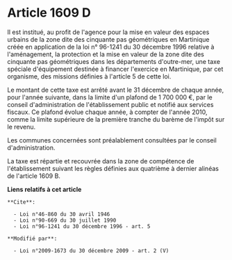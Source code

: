 # Article 1609 D

Il est institué, au profit de l'agence pour la mise en valeur des espaces urbains de la zone dite des cinquante pas
géométriques en Martinique créée en application de la loi n° 96-1241 du 30 décembre 1996 relative à l'aménagement, la
protection et la mise en valeur de la zone dite des cinquante pas géométriques dans les départements d'outre-mer, une taxe
spéciale d'équipement destinée à financer l'exercice en Martinique, par cet organisme, des missions définies à l'article 5 de
cette loi.

Le montant de cette taxe est arrêté avant le 31 décembre de chaque année, pour l'année suivante, dans la limite d'un plafond
de 1 700 000 €, par le conseil d'administration de l'établissement public et notifié aux services fiscaux. Ce plafond évolue
chaque année, à compter de l'année 2010, comme la limite supérieure de la première tranche du barème de l'impôt sur le
revenu.

Les communes concernées sont préalablement consultées par le conseil d'administration.

La taxe est répartie et recouvrée dans la zone de compétence de l'établissement suivant les règles définies aux quatrième à
dernier alinéas de l'article 1609 B.

**Liens relatifs à cet article**

	**Cite**:

	  - Loi n°46-860 du 30 avril 1946
	  - Loi n°90-669 du 30 juillet 1990
	  - Loi n°96-1241 du 30 décembre 1996 - art. 5

	**Modifié par**:

	  - Loi n°2009-1673 du 30 décembre 2009 - art. 2 (V)
